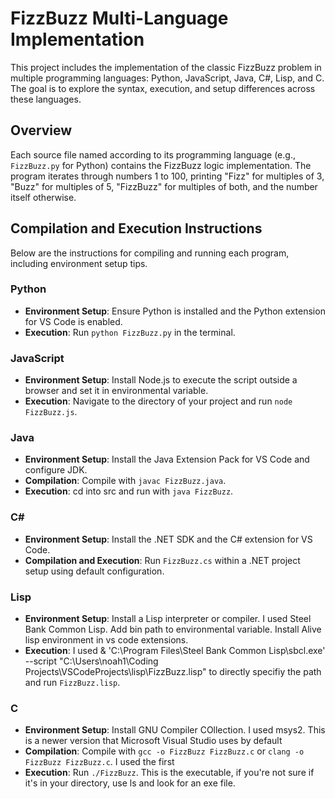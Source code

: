 # FizzBuzz Multi-Language Implementation

This project includes the implementation of the classic FizzBuzz problem in multiple programming languages: Python, JavaScript, Java, C#, Lisp, and C. The goal is to explore the syntax, execution, and setup differences across these languages.

## Overview

Each source file named according to its programming language (e.g., `FizzBuzz.py` for Python) contains the FizzBuzz logic implementation. The program iterates through numbers 1 to 100, printing "Fizz" for multiples of 3, "Buzz" for multiples of 5, "FizzBuzz" for multiples of both, and the number itself otherwise.

## Compilation and Execution Instructions

Below are the instructions for compiling and running each program, including environment setup tips.

### Python

- **Environment Setup**: Ensure Python is installed and the Python extension for VS Code is enabled.
- **Execution**: Run `python FizzBuzz.py` in the terminal.

### JavaScript

- **Environment Setup**: Install Node.js to execute the script outside a browser and set it in environmental variable.
- **Execution**: Navigate to the directory of your project and run `node FizzBuzz.js`.

### Java

- **Environment Setup**: Install the Java Extension Pack for VS Code and configure JDK.
- **Compilation**: Compile with `javac FizzBuzz.java`.
- **Execution**: cd into src and run with `java FizzBuzz`.


### C#

- **Environment Setup**: Install the .NET SDK and the C# extension for VS Code.
- **Compilation and Execution**: Run `FizzBuzz.cs` within a .NET project setup using default configuration.

### Lisp

- **Environment Setup**: Install a Lisp interpreter or compiler. I used Steel Bank Common Lisp. Add bin path to environmental variable. Install Alive lisp environment in vs code extensions.
- **Execution**: I used  & 'C:\Program Files\Steel Bank Common Lisp\sbcl.exe' --script "C:\Users\noah1\Coding Projects\VSCodeProjects\lisp\FizzBuzz.lisp"  to directly specifiy the path and run `FizzBuzz.lisp`.

### C

- **Environment Setup**: Install GNU Compiler COllection. I used msys2. This is a newer version that Microsoft Visual Studio uses by default
- **Compilation**: Compile with `gcc -o FizzBuzz FizzBuzz.c` or `clang -o FizzBuzz FizzBuzz.c`. I used the first
- **Execution**: Run `./FizzBuzz`. This is the executable, if you're not sure if it's in your directory, use ls and look for an exe file.
